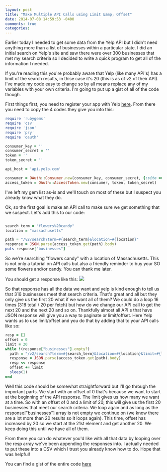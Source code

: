 ```yaml
---
layout: post
title: "Make Multiple API Calls using Limit &amp; Offset"
date: 2014-07-08 14:59:53 -0400
comments: true
categories: 
---
```

Earlier today I needed to get some data from the Yelp API but I didn't need
anything more than a list of businesses within a particular state.  I did an
initial search on Yelp's site and saw there were over 300 businesses that met
my search criteria so I decided to write a quick program to get all of the
information I needed.  

If you're reading this you're probably aware that Yelp (like many API's) has a
limit of the search results, in thise case it's 20 (this is as of v2 of their
API).  I've made my code easy to change so by all means replace any of my
variables with your own criteria.  I'm going to put up a gist of all of the code though.

First things first, you need to register your app with Yelp <a
href="http://www.yelp.com/developers/getting_started">here</a>.  From there you
need to copy the 4 codes they give you into this:

```ruby yelp-api.rb
require 'rubygems'
require 'csv'
require 'json'
require 'pry'
require 'oauth'

consumer_key = ''
consumer_secret = ''
token = ''
token_secret = ''

api_host = 'api.yelp.com'

consumer = OAuth::Consumer.new(consumer_key, consumer_secret, {:site => "http://#{api_host}"})
access_token = OAuth::AccessToken.new(consumer, token, token_secret)
```
I've left my gem list as-is and we'll touch on most of these but I suspect you already know what they do.

Ok, so the first goal is make an API call to make sure we get something that we suspect.  Let's add this to our code:

```ruby yelp-api.rb

search_term = "flowers%20candy"
location = "massachusetts"

path = "/v2/search?term=#{search_term}&location=#{location}"
response = JSON.parse(access_token.get(path).body)
puts response["businesses"]
```

So we're searching "flowers candy" with a location of Massachusetts.  This is
not only a tutorial on API calls but also a friendly reminder to buy your SO
some flowers and/or candy.  You can thank me later.  

You should get a response like this:
<img src="http://i.imgur.com/OscOauk.png">

So that response has all the data we want and yelp is kind enough to tell us that 316 businesses meet that search criteria.  That's great and all but they only give us the first 20 what if we want all of them?  We could do a loop 16 times (318 total / 20 per fetch) but how do we change our API call to get the next 20 and the next 20 and so on.  Thankfully almost all API's that have JSON response will give you a way to paginate or limit/offset.  Here Yelp wants us to use limit/offset and you do that by adding that to your API calls like so:

```ruby yelp-api.rb
resp = []
offset = 0
limit = 20 
while !(response["businesses"].empty?)
  path = "/v2/search?term=#{search_term}&location=#{location}&limit=#{limit}&offset=#{offset}"
  response = JSON.parse(access_token.get(path).body)
  resp << response
  offset += limit 
  sleep(1)
end
```
Well this code should be somewhat straightforward but I'll go through the
important parts.  We start with an offset of 0 that's because we want to start
at the beginning of the API response.  The limit gives us how many we want at a
time.  So with an offset of 0 and a limit of 20, this will give us the first 20
businesses that meet our search criteria.  We loop again and as long as the
response["businesses"] array is not empty we continue on (we know there are a
lot more than 20 results so it loops again).  This time, offset has increased by
20 so we start at the 21st element and get another 20.  We keep doing this
until we have all of them.  

From there you can do whatever you'd like with all that data by looping over the resp array we've been appending the responses into.  I actually needed to put these into a CSV which I trust you already know how to do. Hope that was helpful!

You can find a gist of the entire code <a href="https://gist.github.com/3c899bbf8033be08c615">here</a>

